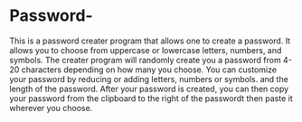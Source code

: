 # Password-
This is a password creater program that allows one to create a password. It allows you to choose from uppercase or lowercase letters, numbers, and symbols. The creater program will randomly create you a password from 4-20 characters depending on how many you choose. You can customize  your password by reducing or adding letters, numbers or symbols. and the length of the password. After your password is created, you can then copy your password from the clipboard to the right of the passwordt then paste it wherever you choose.




